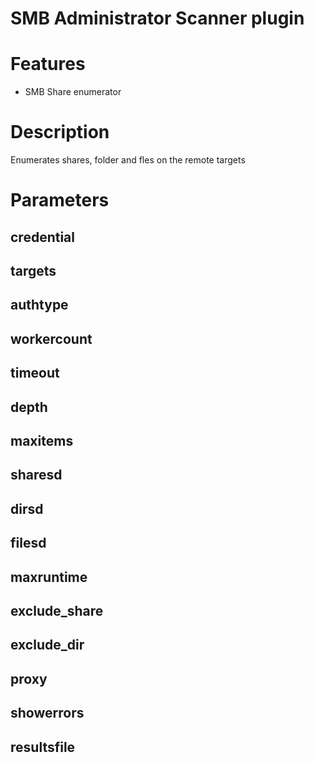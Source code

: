 # SMB Administrator Scanner plugin

# Features
- SMB Share enumerator

# Description
Enumerates shares, folder and fles on the remote targets

# Parameters
## credential
## targets
## authtype
## workercount
## timeout
## depth
## maxitems
## sharesd
## dirsd
## filesd
## maxruntime
## exclude_share
## exclude_dir
## proxy
## showerrors
## resultsfile
